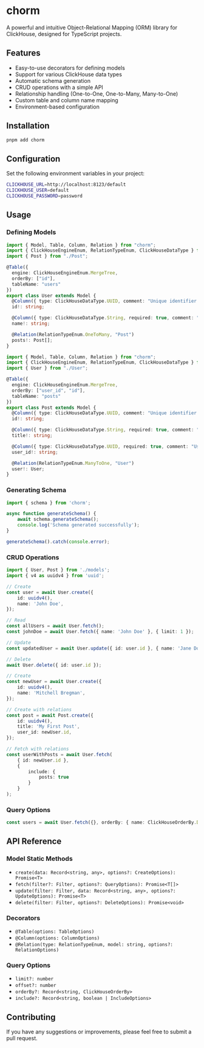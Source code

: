 # chorm

A powerful and intuitive Object-Relational Mapping (ORM) library for ClickHouse, designed for TypeScript projects.

## Features

- Easy-to-use decorators for defining models
- Support for various ClickHouse data types
- Automatic schema generation
- CRUD operations with a simple API
- Relationship handling (One-to-One, One-to-Many, Many-to-One)
- Custom table and column name mapping
- Environment-based configuration

## Installation

```bash
pnpm add chorm
```

## Configuration

Set the following environment variables in your project:

```bash
CLICKHOUSE_URL=http://localhost:8123/default
CLICKHOUSE_USER=default
CLICKHOUSE_PASSWORD=password
```

## Usage

### Defining Models

```typescript
import { Model, Table, Column, Relation } from "chorm";
import { ClickHouseEngineEnum, RelationTypeEnum, ClickHouseDataType } from "chorm/types";
import { Post } from "./Post";

@Table({
  engine: ClickHouseEngineEnum.MergeTree,
  orderBy: ["id"],
  tableName: "users"
})
export class User extends Model {
  @Column({ type: ClickHouseDataType.UUID, comment: "Unique identifier for the user" })
  id!: string;

  @Column({ type: ClickHouseDataType.String, required: true, comment: "User's full name", columnName: "full_name" })
  name!: string;

  @Relation(RelationTypeEnum.OneToMany, "Post")
  posts!: Post[];
}
```

```typescript
import { Model, Table, Column, Relation } from "chorm";
import { ClickHouseEngineEnum, RelationTypeEnum, ClickHouseDataType } from "chorm/types";
import { User } from "./User";

@Table({
  engine: ClickHouseEngineEnum.MergeTree,
  orderBy: ["user_id", "id"],
  tableName: "posts"
})
export class Post extends Model {
  @Column({ type: ClickHouseDataType.UUID, comment: "Unique identifier for the post" })
  id!: string;

  @Column({ type: ClickHouseDataType.String, required: true, comment: "Post title" })
  title!: string;

  @Column({ type: ClickHouseDataType.UUID, required: true, comment: "User ID" })
  user_id!: string;

  @Relation(RelationTypeEnum.ManyToOne, "User")
  user!: User;
}
```

### Generating Schema

```typescript
import { schema } from 'chorm';

async function generateSchema() {
    await schema.generateSchema();
    console.log('Schema generated successfully');
}

generateSchema().catch(console.error);
```

### CRUD Operations

```typescript
import { User, Post } from './models';
import { v4 as uuidv4 } from 'uuid';

// Create
const user = await User.create({
    id: uuidv4(),
    name: 'John Doe',
});

// Read
const allUsers = await User.fetch();
const johnDoe = await User.fetch({ name: 'John Doe' }, { limit: 1 });

// Update
const updatedUser = await User.update({ id: user.id }, { name: 'Jane Doe' });

// Delete
await User.delete({ id: user.id });

// Create
const newUser = await User.create({
    id: uuidv4(),
    name: 'Mitchell Bregman',
});

// Create with relations
const post = await Post.create({
    id: uuidv4(),
    title: 'My First Post',
    user_id: newUser.id,
});

// Fetch with relations
const userWithPosts = await User.fetch(
    { id: newUser.id },
    {
        include: {
            posts: true
        }
    }
);
```

### Query Options

```typescript
const users = await User.fetch({}, orderBy: { name: ClickHouseOrderBy.DESC });
```

## API Reference

### Model Static Methods

- `create(data: Record<string, any>, options?: CreateOptions): Promise<T>`
- `fetch(filter?: Filter, options?: QueryOptions): Promise<T[]>`
- `update(filter: Filter, data: Record<string, any>, options?: UpdateOptions): Promise<T>`
- `delete(filter: Filter, options?: DeleteOptions): Promise<void>`

### Decorators

- `@Table(options: TableOptions)`
- `@Column(options: ColumnOptions)`
- `@Relation(type: RelationTypeEnum, model: string, options?: RelationOptions)`

### Query Options

- `limit?: number`
- `offset?: number`
- `orderBy?: Record<string, ClickHouseOrderBy>`
- `include?: Record<string, boolean | IncludeOptions>`

## Contributing

If you have any suggestions or improvements, please feel free to submit a pull request.
